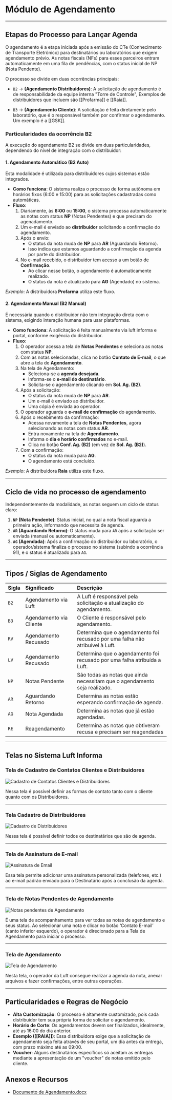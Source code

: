 # Módulo de Agendamento

***

## Etapas do Processo para Lançar Agenda

O agendamento é a etapa iniciada após a emissão do CTe (Conhecimento de Transporte Eletrônico) para destinatários ou laboratórios que exigem agendamento prévio. As notas fiscais (NFs) para esses parceiros entram automaticamente em uma fila de pendências, com o status inicial de NP (Nota Pendente).

O processo se divide em duas ocorrências principais:

* `B2` → **(Agendamento Distribuidores)**: A solicitação de agendamento é de responsabilidade da equipe interna "Torre de Controle", Exemplos de distribuidores que incluem são [[Profarma]] e [[Raia]].

* `B3` → **(Agendamento Cliente)**: A solicitação é feita diretamente pelo laboratório, que é o responsável também por confirmar o agendamento. Um exemplo é a [[GSK]].

### Particularidades da ocorrência B2

A execução do agendamento B2 se divide em duas particularidades, dependendo do nível de integração com o distribuidor:

#### 1. Agendamento Automático (B2 Auto)
Esta modalidade é utilizada para distribuidores cujos sistemas estão integrados.

* **Como funciona**: O sistema realiza o processo de forma autônoma em horários fixos (6:00 e 15:00) para as solicitações cadastradas como automáticas.
* **Fluxo**:
  1. Diariamente, às **6:00** ou **15:00**, o sistema processa automaticamente as notas com status **NP** (Notas Pendentes) e que precisam do agenadamento.
  2. Um e-mail é enviado ao **distribuidor** solicitando a confirmação do agendamento.
  3. Após o envio:
     - O status da nota muda de **NP** para **AR** (Aguardando Retorno).
     - Isso indica que estamos aguardando a confirmação da agenda por parte do distribuidor.
  4. No e-mail recebido, o distribuidor tem acesso a um botão de **Confirmação**.
     - Ao clicar nesse botão, o agendamento é automaticamente realizado.
     - O status da nota é atualizado para **AG** (Agendado) no sistema.

*Exemplo*: A distribuidora **Profarma** utiliza este fluxo.

#### 2. Agendamento Manual (B2 Manual)
É necessária quando o distribuidor não tem integração direta com o sistema, exigindo interação humana para usar plataformas.

* **Como funciona**: A solicitação é feita manualmente via luft informa e portal, conforme exigência do distribuidor.
* **Fluxo**: 
  1. O operador acessa a tela de **Notas Pendentes** e seleciona as notas com status **NP**.
  2. Com as notas selecionadas, clica no botão **Contato de E-mail**, o que abre a tela de **Agendamento**.
  3. Na tela de Agendamento:
     - Seleciona-se a **agenda desejada**.
     - Informa-se o **e-mail do destinatário**.
     - Solicita-se o agendamento clicando em **Sol. Ag. (B2)**.
  4. Após a solicitação:
     - O status da nota muda de **NP** para **AR**.
     - Um e-mail é enviado ao distribuidor.
     - Uma cópia é enviada ao operador.
  5. O operador aguarda o **e-mail de confirmação** do agendamento.
  6. Após o recebimento da confirmação:
     - Acessa novamente a tela de **Notas Pendentes**, agora selecionando as notas com status **AR**.
     - Entra novamente na tela de **Agendamento**.
     - Informa o **dia e horário confirmados** no e-mail.
     - Clica no botão **Conf. Ag. (B2)** (em vez de **Sol. Ag. (B2)**).
  7. Com a confirmação:
     - O status da nota muda para **AG**.
     - O agendamento está concluído.

*Exemplo*: A distribuidora **Raia** utiliza este fluxo.

***

## Ciclo de vida no processo de agendamento

Independentemente da modalidade, as notas seguem um ciclo de status claro:

1.  **`NP` (Nota Pendente)**: Status inicial, no qual a nota fiscal aguarda a primeira ação, informando que necessita de agenda.
2.  **`AR` (Aguardando Retorno)**: O status muda para `AR` após a solicitação ser enviada (manual ou automaticamente).
3.  **`AG` (Agendada)**: Após a confirmação do distribuidor ou laboratório, o operador/sistema finaliza o processo no sistema (subindo a ocorrência 91), e o status é atualizado para `AG`.

***

## Tipos / Siglas de Agendamento

| Sigla | Significado | Descrição |
| :--- | :--- | :--- |
| `B2` | Agendamento via Luft | A Luft é responsável pela solicitação e atualização do agendamento. |
| `B3` | Agendamento via Cliente | O Cliente é responsável pelo agendamento. |
| `RV` | Agendamento Recusado | Determina que o agendamento foi recusado por uma falha não atribuível à Luft. |
| `LV` | Agendamento Recusado | Determina que o agendamento foi recusado por uma falha atribuída a Luft. |
| `NP` | Notas Pendente | São todas as notas que ainda necessitam que o agendamento seja realizado. |
| `AR` | Aguardando Retorno | Determina as notas estão esperando confirmação de agenda. |
| `AG` | Nota Agendada | Determina as notas que já estão agendadas. |
| `RE` | Reagendamento | Determina as notas que obtiveram recusa e precisam ser reagendadas|

***

## Telas no Sistema Luft Informa

### Tela de Cadastro de Contatos Clientes e Distribuidores

![Cadastro de Contatos Clientes e Distribuidores](data/img/agendamento/img2.png)

Nessa tela é possível definir as formas de contato tanto com o cliente quanto com os Distribuidores.

***

### Tela Cadastro de Distribuidores

![Cadastro de Distribuidores](data/img/agendamento/img1.png)

Nessa tela é possível definir todos os destinatários que são de agenda.

***

### Tela de Assinatura de E-mail

![Assinatura de Email](data/img/agendamento/img3.png)

Essa tela permite adicionar uma assinatura personalizada (telefones, etc.) ao e-mail padrão enviado para o Destinatário após a conclusão da agenda.

***

### Tela de Notas Pendentes de Agendamento

![Notas pendentes de Agendamento](data/img/agendamento/img4.png)

É uma tela de acompanhamento para ver todas as notas de agendamento e seus status. Ao selecionar uma nota e clicar no botão ‘Contato E-mail’ (canto inferior esquerdo), o operador é direcionado para a Tela de Agendamento para iniciar o processo.

***

### Tela de Agendamento

![Tela de Agendamento](data/img/agendamento/img5.png)

Nesta tela, o operador da Luft consegue realizar a agenda da nota, anexar arquivos e fazer confirmações, entre outras operações.

***

## Particularidades e Regras de Negócio
* **Alta Customização**: O processo é altamente customizado, pois cada distribuidor tem sua própria forma de solicitar o agendamento.
* **Horário de Corte**: Os agendamentos devem ser finalizados, idealmente, até as 16:00 do dia anterior.
* **Exemplo ([[RAIA]])**: Essa distribuidora exige que a solicitação de agendamento seja feita através de seu portal, um dia antes da entrega, com prazo máximo até as 09:00.
* **Voucher**: Alguns destinatários específicos só aceitam as entregas mediante a apresentação de um "voucher" de notas emitido pelo cliente.

## Anexos e Recursos

* [Documento de Agendamento.docx](/download?token=__TOKEN_PLACEHOLDER__&download=Agendamento_Em_Producao.docx&token=eyJhbGciOiJIUzI1NiIsInR5cCI6IkpXVCJ9.eyJzIjoiZnJhbmNpc2NvLm1pcmFuZGEiLCJlIjoxNzUwNzk1MzYwfQ.4nYnhcIENumi5m3hpt3JeiVnyj_0exVEpBMzzbb-xFo)